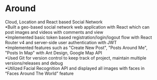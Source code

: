 # Around
Cloud, Location and React based Social Network <br />
•Built a geo-based social network web application with React which can post images and videos with comments and view <br />
•Implemented basic token based registration/login/logout flow with React Router v4 and server-side user authentication with JWT <br />
•Implemented features such as "Create New Post", "Posts Around Me", "Posts In Map" with Ant Design, Google Map API <br />
•Used Git for version control to keep track of project, maintain multiple versions/releases and debug <br />
•Utilized Facial Recognition API and displayed all images with faces in “Faces Around The World” feature <br />
